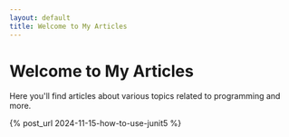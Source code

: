 ```yaml
---
layout: default
title: Welcome to My Articles
---
```


# Welcome to My Articles

Here you'll find articles about various topics related to programming and more.

{% post_url 2024-11-15-how-to-use-junit5 %}
